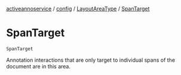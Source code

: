 [activeannoservice](../../index.md) / [config](../index.md) / [LayoutAreaType](index.md) / [SpanTarget](./-span-target.md)

# SpanTarget

`SpanTarget`

Annotation interactions that are only target to individual spans of the document are in this area.

